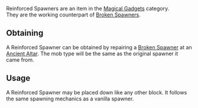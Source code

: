 Reinforced Spawners are an item in the [Magical Gadgets](https://github.com/Slimefun/Slimefun4/wiki/Magical-Gadgets) category.<br>
They are the working counterpart of [Broken Spawners](https://github.com/Slimefun/Slimefun4/wiki/Broken-Spawner).

## Obtaining
A Reinforced Spawner can be obtained by repairing a [Broken Spawner](https://github.com/Slimefun/Slimefun4/wiki/Broken-Spawner) at an [Ancient Altar](https://github.com/Slimefun/Slimefun4/wiki/Ancient-Altar). The mob type will be the same as the original spawner it came from.

## Usage
A Reinforced Spawner may be placed down like any other block. It follows the same spawning mechanics as a vanilla spawner.
